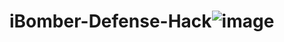 # iBomber-Defense-Hack![image](https://user-images.githubusercontent.com/56203475/150900110-89a1a202-5a8b-493f-bd2b-58797d446771.png)
